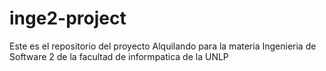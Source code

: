 # inge2-project
Este es el repositorio del proyecto Alquilando para la materia Ingenieria de Software 2 de la facultad de informpatica de la UNLP
